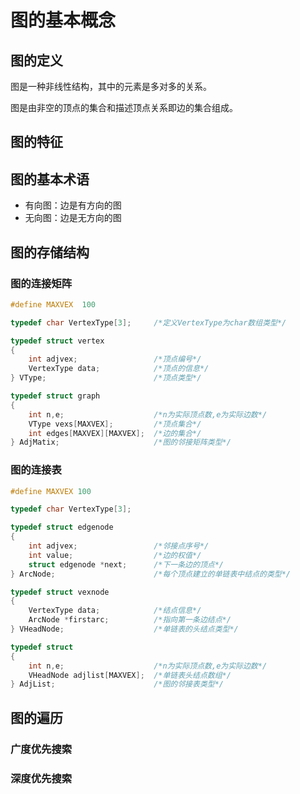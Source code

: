 # 图的基本概念

## 图的定义

图是一种非线性结构，其中的元素是多对多的关系。

图是由非空的顶点的集合和描述顶点关系即边的集合组成。

## 图的特征

## 图的基本术语

- 有向图：边是有方向的图
- 无向图：边是无方向的图

## 图的存储结构

### 图的连接矩阵

```c
#define MAXVEX  100

typedef char VertexType[3];		/*定义VertexType为char数组类型*/

typedef struct vertex
{	
	int adjvex;     			/*顶点编号*/
	VertexType data; 			/*顶点的信息*/
} VType;						/*顶点类型*/

typedef struct graph
{
	int n,e;					/*n为实际顶点数,e为实际边数*/
	VType vexs[MAXVEX];			/*顶点集合*/
	int edges[MAXVEX][MAXVEX];	/*边的集合*/
} AdjMatix;						/*图的邻接矩阵类型*/
```

### 图的连接表

```c
#define MAXVEX 100

typedef char VertexType[3];

typedef struct edgenode
{	
	int adjvex;      			/*邻接点序号*/
	int value;  				/*边的权值*/
	struct edgenode *next;		/*下一条边的顶点*/
} ArcNode;						/*每个顶点建立的单链表中结点的类型*/

typedef struct vexnode
{
	VertexType data;       		/*结点信息*/
	ArcNode *firstarc; 			/*指向第一条边结点*/
} VHeadNode;					/*单链表的头结点类型*/

typedef struct 
{
	int n,e;					/*n为实际顶点数,e为实际边数*/
	VHeadNode adjlist[MAXVEX];	/*单链表头结点数组*/
} AdjList; 						/*图的邻接表类型*/
```

## 图的遍历

### 广度优先搜索

### 深度优先搜索

